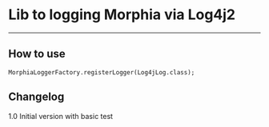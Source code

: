 Lib to logging Morphia via Log4j2
==========================================
---

How to use
---------
```
MorphiaLoggerFactory.registerLogger(Log4jLog.class);
```

Changelog
---------
1.0
  Initial version with basic test
